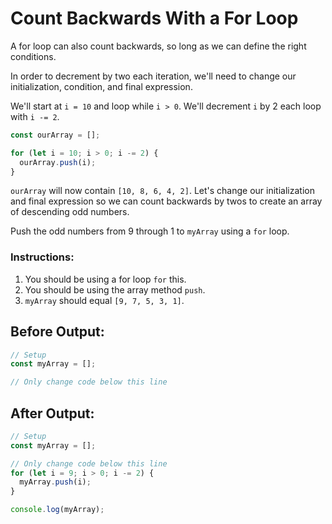 # Count Backwards With a For Loop

A for loop can also count backwards, so long as we can define the right conditions.

In order to decrement by two each iteration, we'll need to change our initialization, condition, and final expression.

We'll start at `i = 10` and loop while `i > 0`. We'll decrement `i` by 2 each loop with `i -= 2`.

```javascript
const ourArray = [];

for (let i = 10; i > 0; i -= 2) {
  ourArray.push(i);
}
```
`ourArray` will now contain `[10, 8, 6, 4, 2]`. Let's change our initialization and final expression so we can count backwards by twos to create an array of descending odd numbers.

Push the odd numbers from 9 through 1 to `myArray` using a `for` loop.

### Instructions:
1. You should be using a for loop `for` this.
2. You should be using the array method `push`.
3. `myArray` should equal `[9, 7, 5, 3, 1]`.

## Before Output:
```javascript
// Setup
const myArray = [];

// Only change code below this line

```

## After Output:
```javascript
// Setup
const myArray = [];

// Only change code below this line
for (let i = 9; i > 0; i -= 2) {
  myArray.push(i);
}

console.log(myArray);
```
